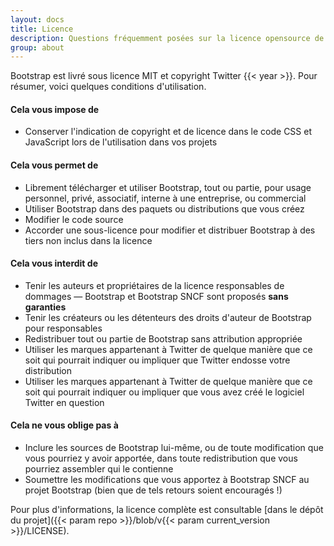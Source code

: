 ```yaml
---
layout: docs
title: Licence
description: Questions fréquemment posées sur la licence opensource de Bootstrap.
group: about
---
```


Bootstrap est livré sous licence MIT et copyright Twitter {{< year >}}. Pour résumer, voici quelques conditions d'utilisation.

#### Cela vous **impose** de

* Conserver l'indication de copyright et de licence dans le code CSS et JavaScript lors de l'utilisation dans vos projets

#### Cela vous **permet** de

- Librement télécharger et utiliser Bootstrap, tout ou partie, pour usage personnel, privé, associatif, interne à une entreprise, ou commercial
- Utiliser Bootstrap dans des paquets ou distributions que vous créez
- Modifier le code source
- Accorder une sous-licence pour modifier et distribuer Bootstrap à des tiers non inclus dans la licence

#### Cela vous **interdit** de

- Tenir les auteurs et propriétaires de la licence responsables de dommages — Bootstrap et Bootstrap SNCF sont proposés **sans garanties**
- Tenir les créateurs ou les détenteurs des droits d'auteur de Bootstrap pour responsables
- Redistribuer tout ou partie de Bootstrap sans attribution appropriée
- Utiliser les marques appartenant à Twitter de quelque manière que ce soit qui pourrait indiquer ou impliquer que Twitter endosse votre distribution
- Utiliser les marques appartenant à Twitter de quelque manière que ce soit qui pourrait indiquer ou impliquer que vous avez créé le logiciel Twitter en question

#### Cela **ne vous oblige pas** à

- Inclure les sources de Bootstrap lui-même, ou de toute modification que vous pourriez y avoir apportée, dans toute redistribution que vous pourriez assembler qui le contienne
- Soumettre les modifications que vous apportez à Bootstrap SNCF au projet Bootstrap (bien que de tels retours soient encouragés !)

Pour plus d'informations, la licence complète est consultable [dans le dépôt du projet]({{< param repo >}}/blob/v{{< param current_version >}}/LICENSE).

